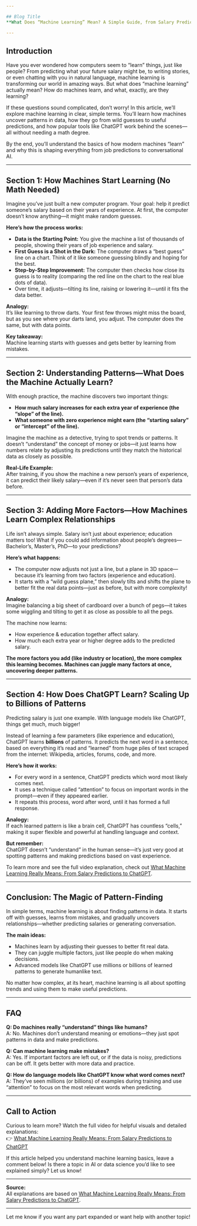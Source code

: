 ```yaml
---

## Blog Title
**What Does “Machine Learning” Mean? A Simple Guide, from Salary Predictions to ChatGPT**

---
```


## Introduction

Have you ever wondered how computers seem to “learn” things, just like people? From predicting what your future salary might be, to writing stories, or even chatting with you in natural language, machine learning is transforming our world in amazing ways. But what does “machine learning” actually mean? How do machines learn, and what, exactly, are they learning?

If these questions sound complicated, don’t worry! In this article, we’ll explore machine learning in clear, simple terms. You’ll learn how machines uncover patterns in data, how they go from wild guesses to useful predictions, and how popular tools like ChatGPT work behind the scenes—all without needing a math degree.

By the end, you’ll understand the basics of how modern machines “learn” and why this is shaping everything from job predictions to conversational AI.

---

## Section 1: How Machines Start Learning (No Math Needed)

Imagine you’ve just built a new computer program. Your goal: help it predict someone’s salary based on their years of experience. At first, the computer doesn’t know anything—it might make random guesses.

**Here’s how the process works:**

- **Data is the Starting Point:** You give the machine a list of thousands of people, showing their years of job experience and salary.
- **First Guess is a Shot in the Dark:** The computer draws a “best guess” line on a chart. Think of it like someone guessing blindly and hoping for the best.
- **Step-by-Step Improvement:** The computer then checks how close its guess is to reality (comparing the red line on the chart to the real blue dots of data).
- Over time, it adjusts—tilting its line, raising or lowering it—until it fits the data better.

**Analogy:**  
It’s like learning to throw darts. Your first few throws might miss the board, but as you see where your darts land, you adjust. The computer does the same, but with data points.

**Key takeaway:**  
Machine learning starts with guesses and gets better by learning from mistakes.

---

## Section 2: Understanding Patterns—What Does the Machine Actually Learn?

With enough practice, the machine discovers two important things:

- **How much salary increases for each extra year of experience (the “slope” of the line).**
- **What someone with zero experience might earn (the “starting salary” or “intercept” of the line).**

Imagine the machine as a detective, trying to spot trends or patterns. It doesn’t “understand” the concept of money or jobs—it just learns how numbers relate by adjusting its predictions until they match the historical data as closely as possible.

**Real-Life Example:**  
After training, if you show the machine a new person’s years of experience, it can predict their likely salary—even if it’s never seen that person’s data before.

---

## Section 3: Adding More Factors—How Machines Learn Complex Relationships

Life isn’t always simple. Salary isn’t just about experience; education matters too! What if you could add information about people’s degrees—Bachelor’s, Master’s, PhD—to your predictions?

**Here’s what happens:**

- The computer now adjusts not just a line, but a plane in 3D space—because it’s learning from two factors (experience and education).
- It starts with a “wild guess plane,” then slowly tilts and shifts the plane to better fit the real data points—just as before, but with more complexity!

**Analogy:**  
Imagine balancing a big sheet of cardboard over a bunch of pegs—it takes some wiggling and tilting to get it as close as possible to all the pegs.

The machine now learns:
- How experience & education together affect salary.
- How much each extra year or higher degree adds to the predicted salary.

**The more factors you add (like industry or location), the more complex this learning becomes. Machines can juggle many factors at once, uncovering deeper patterns.**

---

## Section 4: How Does ChatGPT Learn? Scaling Up to Billions of Patterns

Predicting salary is just one example. With language models like ChatGPT, things get much, much bigger!

Instead of learning a few parameters (like experience and education), ChatGPT learns **billions** of patterns. It predicts the next word in a sentence, based on everything it’s read and “learned” from huge piles of text scraped from the internet: Wikipedia, articles, forums, code, and more.

**Here’s how it works:**

- For every word in a sentence, ChatGPT predicts which word most likely comes next.
- It uses a technique called “attention” to focus on important words in the prompt—even if they appeared earlier.
- It repeats this process, word after word, until it has formed a full response.

**Analogy:**  
If each learned pattern is like a brain cell, ChatGPT has countless “cells,” making it super flexible and powerful at handling language and context.

**But remember:**  
ChatGPT doesn’t “understand” in the human sense—it’s just very good at spotting patterns and making predictions based on vast experience.

To learn more and see the full video explanation, check out [What Machine Learning Really Means: From Salary Predictions to ChatGPT](https://www.youtube.com/watch?v=OxMjH3xxo8k).

---

## Conclusion: The Magic of Pattern-Finding

In simple terms, machine learning is about finding patterns in data. It starts off with guesses, learns from mistakes, and gradually uncovers relationships—whether predicting salaries or generating conversation.

**The main ideas:**

- Machines learn by adjusting their guesses to better fit real data.
- They can juggle multiple factors, just like people do when making decisions.
- Advanced models like ChatGPT use millions or billions of learned patterns to generate humanlike text.

No matter how complex, at its heart, machine learning is all about spotting trends and using them to make useful predictions.

---

## FAQ

**Q: Do machines really “understand” things like humans?**  
A: No. Machines don’t understand meaning or emotions—they just spot patterns in data and make predictions.

**Q: Can machine learning make mistakes?**  
A: Yes. If important factors are left out, or if the data is noisy, predictions can be off. It gets better with more data and practice.

**Q: How do language models like ChatGPT know what word comes next?**  
A: They’ve seen millions (or billions) of examples during training and use “attention” to focus on the most relevant words when predicting.

---

## Call to Action

Curious to learn more? Watch the full video for helpful visuals and detailed explanations:  
👉 [What Machine Learning Really Means: From Salary Predictions to ChatGPT](https://www.youtube.com/watch?v=OxMjH3xxo8k)

If this article helped you understand machine learning basics, leave a comment below! Is there a topic in AI or data science you’d like to see explained simply? Let us know!

---

**Source:**  
All explanations are based on [What Machine Learning Really Means: From Salary Predictions to ChatGPT](https://www.youtube.com/watch?v=OxMjH3xxo8k).

---

Let me know if you want any part expanded or want help with another topic!